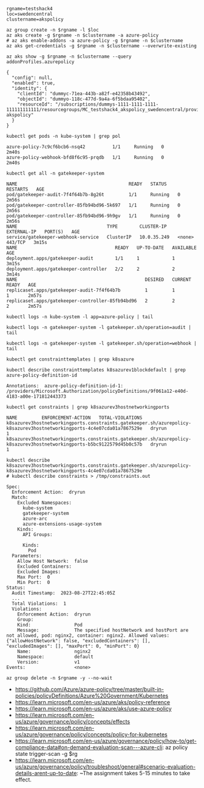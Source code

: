 ```
rgname=testshack4
loc=swedencentral
clustername=akspolicy

az group create -n $rgname -l $loc
az aks create -g $rgname -n $clustername -a azure-policy
# az aks enable-addons -a azure-policy -g $rgname -n $clustername
az aks get-credentials -g $rgname -n $clustername --overwrite-existing
```

```
az aks show -g $rgname -n $clustername --query addonProfiles.azurepolicy

{
  "config": null,
  "enabled": true,
  "identity": {
    "clientId": "dummyc-71ea-443b-a82f-e42358b43492",
    "objectId": "dummyo-118c-477d-9a4a-6f5bdaa95402",
    "resourceId": "/subscriptions/dummys-1111-1111-1111-111111111111/resourcegroups/MC_testshack4_akspolicy_swedencentral/providers/Microsoft.ManagedIdentity/userAssignedIdentities/azurepolicy-akspolicy"
  }
}

kubectl get pods -n kube-system | grep pol

azure-policy-7c9cf6bcb6-nsq42          1/1     Running   0          2m40s
azure-policy-webhook-bfd8f6c95-prqdb   1/1     Running   0          2m40s

kubectl get all -n gatekeeper-system

NAME                                         READY   STATUS    RESTARTS   AGE
pod/gatekeeper-audit-7f4f64b7b-8g26t         1/1     Running   0          2m56s
pod/gatekeeper-controller-85fb94bd96-5k697   1/1     Running   0          2m56s
pod/gatekeeper-controller-85fb94bd96-9h9gv   1/1     Running   0          2m56s
NAME                                 TYPE        CLUSTER-IP    EXTERNAL-IP   PORT(S)   AGE
service/gatekeeper-webhook-service   ClusterIP   10.0.35.249   <none>        443/TCP   3m15s
NAME                                    READY   UP-TO-DATE   AVAILABLE   AGE
deployment.apps/gatekeeper-audit        1/1     1            1           3m15s
deployment.apps/gatekeeper-controller   2/2     2            2           3m14s
NAME                                               DESIRED   CURRENT   READY   AGE
replicaset.apps/gatekeeper-audit-7f4f64b7b         1         1         1       2m57s
replicaset.apps/gatekeeper-controller-85fb94bd96   2         2         2       2m57s

kubectl logs -n kube-system -l app=azure-policy | tail

kubectl logs -n gatekeeper-system -l gatekeeper.sh/operation=audit | tail

kubectl logs -n gatekeeper-system -l gatekeeper.sh/operation=webhook | tail
```

```
kubectl get constrainttemplates | grep k8sazure

kubectl describe constrainttemplates k8sazurev1blockdefault | grep azure-policy-definition-id

Annotations:  azure-policy-definition-id-1: /providers/Microsoft.Authorization/policyDefinitions/9f061a12-e40d-4183-a00e-171812443373

kubectl get constraints | grep k8sazurev3hostnetworkingports

NAME         ENFORCEMENT-ACTION   TOTAL-VIOLATIONS
k8sazurev3hostnetworkingports.constraints.gatekeeper.sh/azurepolicy-k8sazurev3hostnetworkingports-4c4e07cda01a7867529e   dryrun               1
k8sazurev3hostnetworkingports.constraints.gatekeeper.sh/azurepolicy-k8sazurev3hostnetworkingports-b5bc9122579d45b0c57b   dryrun               1

kubectl describe k8sazurev3hostnetworkingports.constraints.gatekeeper.sh/azurepolicy-k8sazurev3hostnetworkingports-4c4e07cda01a7867529e
# kubectl describe constraints > /tmp/constraints.out

Spec:
  Enforcement Action:  dryrun
  Match:
    Excluded Namespaces:
      kube-system
      gatekeeper-system
      azure-arc
      azure-extensions-usage-system
    Kinds:
      API Groups:

      Kinds:
        Pod
  Parameters:
    Allow Host Network:  false
    Excluded Containers:
    Excluded Images:
    Max Port:  0
    Min Port:  0
Status:
  Audit Timestamp:  2023-08-27T22:45:05Z
  ...
  Total Violations:  1
  Violations:
    Enforcement Action:  dryrun
    Group:
    Kind:                Pod
    Message:             The specified hostNetwork and hostPort are not allowed, pod: nginx2, container: nginx2. Allowed values: {"allowHostNetwork": false, "excludedContainers": [], "excludedImages": [], "maxPort": 0, "minPort": 0}
    Name:                nginx2
    Namespace:           default
    Version:             v1
Events:                  <none>
```

```
az group delete -n $rgname -y --no-wait
```

- https://github.com/Azure/azure-policy/tree/master/built-in-policies/policyDefinitions/Azure%20Government/Kubernetes
- https://learn.microsoft.com/en-us/azure/aks/policy-reference
- https://learn.microsoft.com/en-us/azure/aks/use-azure-policy
- https://learn.microsoft.com/en-us/azure/governance/policy/concepts/effects
- https://learn.microsoft.com/en-us/azure/governance/policy/concepts/policy-for-kubernetes
- https://learn.microsoft.com/en-us/azure/governance/policy/how-to/get-compliance-data#on-demand-evaluation-scan---azure-cli: az policy state trigger-scan -g $rg
- https://learn.microsoft.com/en-us/azure/governance/policy/troubleshoot/general#scenario-evaluation-details-arent-up-to-date: ~The assignment takes 5-15 minutes to take effect.
